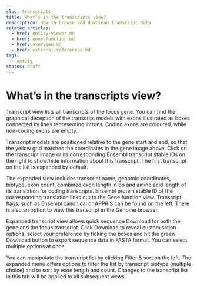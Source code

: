 ```yaml
---
slug: transcripts
title: What’s in the transcripts view?
description: How to browse and download transcript data
related_articles:
  - href: entity-viewer.md
  - href: gene-function.md
  - href: overview.md
  - href: external-references.md
tags:
  - entity
status: draft
---
```


# What’s in the transcripts view?

Transcript view lists all transcripts of the focus gene. You can find the graphical deception of the transcript models with exons illustrated as boxes connected by lines representing introns. Coding exons are coloured, while non-coding exons are empty.
 
Transcript models are positioned relative to the gene start and end, so that the yellow grid matches the coordinates in the gene image above. Click on the transcript image or its corresponding Ensembl transcript stable IDs on the right to show/hide information about this transcript. The first transcript on the list is expanded by default.
 
The expanded view includes transcript name, genomic coordinates, biotype, exon count, combined exon length in bp and amino acid length of its translation for coding transcripts. Ensembl protein stable ID of the corresponding translation links out to the Gene function view. Transcript flags, such as Ensembl canonical or APPRIS can be found on the left. There is also an option to view this transcript in the Genome browser. 
 
Expanded transcript view allows quick sequence Download for both the gene and the focus transcript. Click Download to reveal customisation options, select your preference by ticking the boxes and hit the green Download button to export sequence data in FASTA format. You can select multiple options at once.
 
You can manipulate the transcript list by clicking Filter & sort on the left. The expanded menu offers options to filter the list by transcript biotype (multiple choice) and to sort by exon length and count. Changes to the transcript list in this tab will be applied to all subsequent views.
